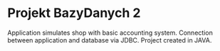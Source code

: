 # Projekt BazyDanych 2
Application simulates shop with basic accounting system. Connection between application and database via JDBC.
Project created in JAVA.